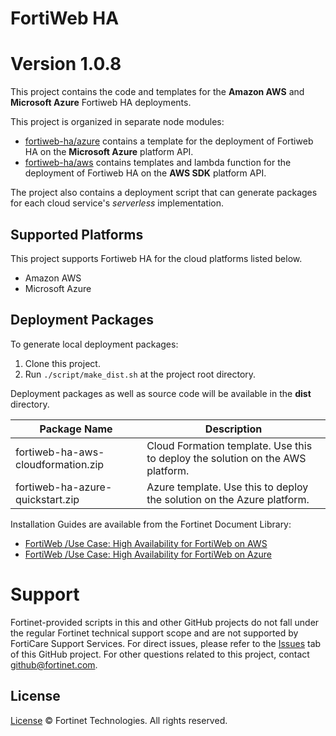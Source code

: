 # FortiWeb HA
# Version 1.0.8
This project contains the code and templates for the **Amazon AWS** and **Microsoft Azure** Fortiweb HA deployments.

This project is organized in separate node modules:
* [fortiweb-ha/azure](azure) contains a template for the deployment of Fortiweb HA on the **Microsoft Azure** platform API.
* [fortiweb-ha/aws](aws) contains templates and lambda function for the deployment of Fortiweb HA on the **AWS SDK** platform API.

The project also contains a deployment script that can generate packages for each cloud service's *serverless* implementation.

## Supported Platforms
This project supports Fortiweb HA for the cloud platforms listed below.
  * Amazon AWS
  * Microsoft Azure

## Deployment Packages
To generate local deployment packages:

  1. Clone this project.
  2. Run `./script/make_dist.sh` at the project root directory.

Deployment packages as well as source code will be available in the **dist** directory.

| Package Name | Description |
| ------ | ------ |
| fortiweb-ha-aws-cloudformation.zip | Cloud Formation template. Use this to deploy the solution on the AWS platform.|
| fortiweb-ha-azure-quickstart.zip | Azure template. Use this to deploy the solution on the Azure platform.|

Installation Guides are available from the Fortinet Document Library:
  * [ FortiWeb /Use Case: High Availability for FortiWeb on AWS](https://docs.fortinet.com/document/fortiweb-public-cloud/latest/use-case-high-availability-for-fortiweb-on-aws)
  * [ FortiWeb /Use Case: High Availability for FortiWeb on Azure](https://docs.fortinet.com/document/fortiweb-public-cloud/latest/use-case-high-availability-for-fortiweb-on-azure)

# Support
Fortinet-provided scripts in this and other GitHub projects do not fall under the regular Fortinet technical support scope and are not supported by FortiCare Support Services.
For direct issues, please refer to the [Issues](https://github.com/fortinet/fortiweb-ha/issues) tab of this GitHub project.
For other questions related to this project, contact [github@fortinet.com](mailto:github@fortinet.com).

## License
[License](https://github.com/fortinet/fortiweb-ha/blob/master/LICENSE) © Fortinet Technologies. All rights reserved.
